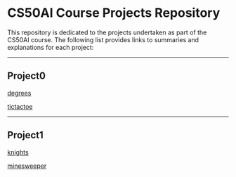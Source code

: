 # CS50AI Course Projects Repository

This repository is dedicated to the projects undertaken as part of the CS50AI course. The following list provides links to summaries and explanations for each project:
___

## Project0
[degrees](Project0/degrees)

[tictactoe](Project0/tictactoe) 
___

## Project1
[knights](Project1/knights)

[minesweeper](Project1/minesweeper)
